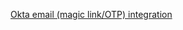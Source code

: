 [Okta email (magic link/OTP) integration](/docs/guides/authenticators-okta-email/nodeexpress/main/)
